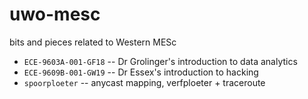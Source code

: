 # uwo-mesc
bits and pieces related to Western MESc

 * `ECE-9603A-001-GF18` -- Dr Grolinger's introduction to data analytics
 * `ECE-9609B-001-GW19` -- Dr Essex's introduction to hacking
 * `spoorploeter` -- anycast mapping, verfploeter + traceroute

